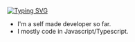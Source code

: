 <a href="https://git.io/typing-svg"><img src="https://readme-typing-svg.herokuapp.com?font=Nunito&pause=1000&color=F7F7F7&repeat=false&random=false&width=435&lines=Hey+There+I'm+Vanika!" alt="Typing SVG" /></a>

- I'm a self made developer so far.
- I mostly code in Javascript/Typescript.
